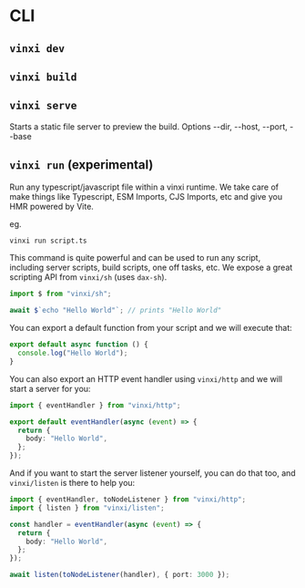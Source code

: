 # CLI

## `vinxi dev`

## `vinxi build`

## `vinxi serve`

Starts a static file server to preview the build. Options --dir, --host, --port, --base

## `vinxi run` (experimental)

Run any typescript/javascript file within a vinxi runtime. We take care of make things like Typescript, ESM Imports, CJS Imports, etc and give you HMR powered by Vite.

eg.

```bash
vinxi run script.ts
```

This command is quite powerful and can be used to run any script, including server scripts, build scripts, one off tasks, etc. We expose a great scripting API from `vinxi/sh` (uses `dax-sh`).

```ts fileName=script.ts
import $ from "vinxi/sh";

await $`echo "Hello World"`; // prints "Hello World"
```

You can export a default function from your script and we will execute that:

```ts fileName=script.ts
export default async function () {
  console.log("Hello World");
}
```

You can also export an HTTP event handler using `vinxi/http` and we will start a server for you:

```ts fileName=script.ts
import { eventHandler } from "vinxi/http";

export default eventHandler(async (event) => {
  return {
    body: "Hello World",
  };
});
```

And if you want to start the server listener yourself, you can do that too, and `vinxi/listen` is there to help you:

```ts fileName=script.ts
import { eventHandler, toNodeListener } from "vinxi/http";
import { listen } from "vinxi/listen";

const handler = eventHandler(async (event) => {
  return {
    body: "Hello World",
  };
});

await listen(toNodeListener(handler), { port: 3000 });
```
